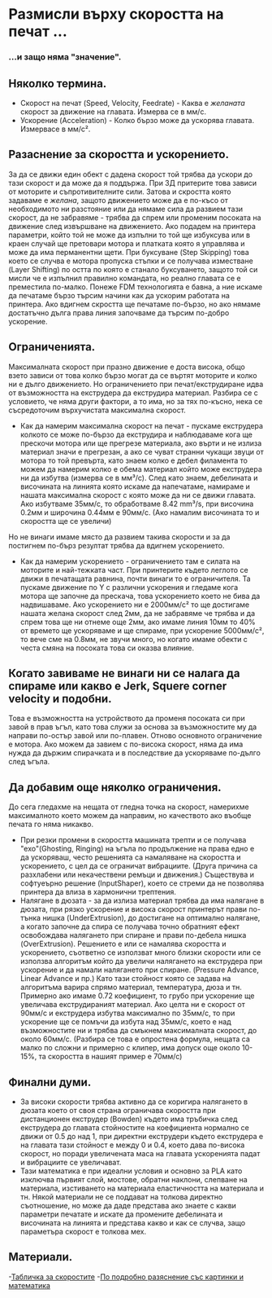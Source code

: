# Размисли върху скоростта на печат ...
### ...и защо няма "значение".

## Няколко термина.
* Скорост на печат (Speed, Velocity, Feedrate) - Каква е *желаната* скорост за движение на главата. Измерва се в мм/с.
* Ускорение (Acceleration) - Колко бързо може да ускорява главата. Измервасе в мм/с².

## Разаснение за скоростта и ускорението.
За да се движи един обект с дадена скорост той трябва да ускори до тази скорост и да може да я поддържа. При 3Д притерите това зависи от моторите и съпротивителните сили. Затова и скростта която задаваме е *желана*, защото движението може да е по-късо от необходимото ни разстояние или да нямаме сила да развием тази скорост, да не забравяме - трябва да спрем или променим посоката на движение след извършване на движението. Ако подадем на принтера параметри, който той не може да изпълни то той ще избуксува или в краен случай ще претовари мотора и платката която я управлява и може да има перманентни щети. При буксуване (Step Skipping) това което се случва е мотора пропуска стъпки и се получава изместване (Layer Shifting) по остта по която е станало буксуването, защото той си мисли че е изпълнил правилно командата, но реално главата се е преместила по-малко. Понеже FDM технологията е бавна, а ние искаме да печатаме бързо търсим начини как да ускорим работата на принтера. Ако вдигнем скростта ще печатаме по-бързо, но ако нямаме достатъчно дълга права линия започваме да търсим по-добро ускорение.

## Ограниченията.
Максималната скорост при празно движение е доста висока, общо взето зависи от това колко бързо могат да се въртят моторите и колко ни е дълго движението. Но ограничението при печат/екструдиране идва от възможността на екструдера да екструдира материал. Разбира се с условието, че няма други фактори, а то има, но за тях по-късно, нека се съсредоточим върхучистата максимална скорост. 

- Как да намерим максимална скорост на печат - пускаме екструдера колкото се може по-бързо да екструдира и наблюдаваме кога ще прескочи мотора или ще прегрезе материала, ако върти и не излиза материал значи е прегрезан, а ако се чуват странни чукащи звуци от мотора то той превърта, като знаем колко е дебел филамента то можем да намерим колко е обема материал който може екструдера ни да избутва (измерва се в мм³/с). След като знаем, дебелината и височината на линията която искаме да напечатаме, намираме и нашата максимална скорост с която може да ни се движи главата. Ако избутваме 35мм/с, то обработваме 8.42 mm³/s, при височина 0.2мм и широчина 0.44мм е 90мм/с. (Ако намалим височината то и скоростта ще се увеличи)

Но не винаги имаме място да развием такива скорости и за да постигнем по-бърз резултат трябва да вдигнем ускорението.
- Как да намерим ускорението - ограничението там е силата на моторите и най-тежката част. При принтерите където леглото се движи в печатащата равнина, почти винаги то е ограничителя. Та пускаме движение по Y с различни ускорения и гледаме кога мотора ще започне да прескача, това ускорението което не бива да надвишаваме. Ако ускорението ни е 2000мм/с² то ще достигаме нашата желана скорост след 2мм, да не забравяме че трябва и да спрем това ще ни отнеме още 2мм, ако имаме линия 10мм то 40% от времето ще ускоряваме и ще спираме, при ускорение 5000мм/с², то вече сме на 0.8мм, не звучи много, 
но когато имаме обекти с честа смяна на посоката това си оказва влияние.

## Когато завиваме не винаги ни се налага да спираме или какво е Jerk, Squere corner velocity и подобни.
Това е възможността на устройството да променя посоката си при завой в прав ъгъл, като това служи за основа за възможностите му да направи по-остър завой или по-плавен. Отново основното ограничение е мотора. Ако можем да завием с по-висока скорост, няма да има нужда да държим спирачката и в последствие да ускоряваме по-дълго след ъгъла. 

## Да добавим още няколко ограничения.
До сега гледахме на нещата от гледна точка на скорост, намерихме максималното което можем да направим, но качеството ако въобще печата го няма никакво.
- При резки промени в скоростта машината трепти и се получава "ехо"(Ghosting, Ringing) на ъгъла по продължение на права едно е да ускоряваш, често решенията са намаляване на скоростта и ускорението, с цел да се ограничат вибрациите. (Друга причина са разхлабени или некачествени ремъци и движения.) Съществува и софтуеърно решение (InputShaper), което се стреми да не позволява принтера да влиза в хармонични трептения.
- Налягане в дюзата - за да излиза материал трябва да има налягане в дюзата, при рязко ускорение и висока скорост принтерът прави по-тънка нишка (UnderExtrusion),
до достигане на оптимално налягане, а когато започне да спира се получава точно обратният ефект освобождава налягането при спиране и прави по-дебела нишка (OverExtrusion). Решението е или се намалява скоростта и ускорението, съответно се използват много близки скорости или се използва алгоритъм който да увеличи налягането на екструдера при ускорение и да намали налягането при спиране. (Pressure Advance, Linear Advance и пр.) Като тази стойност която се задава на алгоритъма варира спрямо материал, температура, дюза и тн. Примерно ако имаме 0.72 коефициент, то грубо при ускорение ще увеличава екструдираният материал. Ако целта ни е скорост от 90мм/с и екструдера избутва максимално по 35мм/с, то при ускорение ще се помъчи да избута над 35мм/с, което е над възможностите ни и трябва да смъкнем максималната скорост, до около 60мм/с. (Разбира се това е опростена формула, нещата са малко по сложни и примерно с клипер, има допуск още около 10-15%, та скоростта в нашият пример е 70мм/с)


## Финални думи.
- За високи скорости трябва активно да се коригира налягането в дюзата което от своя страна ограничава скоростта при дистанционен екструдер (Bowden) където има тръбичка след екструдера до главата стойностите на коефициента нормално се движи от 0.5 до над 1, при директни екструдери където екструдера е на главата тази стойност е между 0 и 0.4, което дава по-висока скорост, но поради увеличената маса на главата ускоренията падат и вибрациите се увеличават. 
- Тази математика е при идеални условия и основно за PLA като изключва първият слой, мостове, обратни наклони, слепване на материала, изстиването на материала еластичността на материала и тн. Някой материали не се поддават на толкова директно съотношение, но може да даде представа ако знаете с какви параметри печатате и искате да промените дебелината и височината на линията и представа какво и как се случва, защо параметъра скорост е толкова мех. 

## Материали.
-[Табличка за скоростите](https://docs.google.com/spreadsheets/d/1reUdOvrVpZviGmEmnvC4giYMgKwU9U2PYtte8ioz1T4/edit?usp=sharing)
-[По подробно разяснение със картинки и математика](https://github.com/Klipper3d/klipper/blob/master/docs/Kinematics.md)
